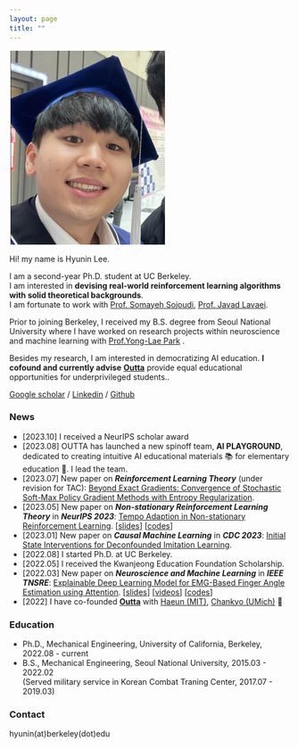 ```yaml
---
layout: page
title: ""
---
```

![](/assets/hyunin.png)

Hi! my name is Hyunin Lee.

I am a second-year Ph.D. student at UC Berkeley.  
I am interested in __devising real-world reinforcement learning algorithms with solid theoretical backgrounds__.    
I am fortunate to work with [Prof. Somayeh Sojoudi](https://people.eecs.berkeley.edu/~sojoudi/index.html), [Prof. Javad Lavaei](https://lavaei.ieor.berkeley.edu/).

Prior to joining Berkeley, I received my B.S. degree from Seoul National University where I have worked on research projects within neuroscience and machine learning with [Prof.Yong-Lae Park](https://softrobotics.snu.ac.kr/) . 

Besides my research, I am interested in democratizing AI education. __I cofound and currently advise__ [**Outta**](https://outta.ai/) provide equal educational opportunities for underprivileged students.. 

[Google scholar](https://scholar.google.com/citations?user=kHTDu1YAAAAJ&hl=en) / [Linkedin](https://kr.linkedin.com/in/hyunin-lee-539b641b1) / [Github](https://github.com/hyunin-lee)

### News 
* [2023.10] I received a NeurIPS scholar award
* [2023.08] OUTTA has launched a new spinoff team, **AI PLAYGROUND**, dedicated to creating intuitive AI educational materials :books: for elementary education :baby:. I lead the team. 
* [2023.07] New paper on ***Reinforcement Learning Theory*** (under revision for TAC): [Beyond Exact Gradients: Convergence of Stochastic
Soft-Max Policy Gradient Methods with Entropy
Regularization](./assets/TAC_Entropy_SPG.pdf).
* [2023.05] New paper on ***Non-stationary Reinforcement Learning Theory*** in ***NeurIPS 2023***: [Tempo Adaption in Non-stationary Reinforcement Learning](./assets/TempoAdaption_NSRL.pdf). [[slides](./assets/TempoAdaption_NSRL_slides.pdf)] [[codes](https://github.com/hyunin-lee/TempoRL)]
* [2023.01] New paper on ***Causal Machine Learning*** in ***CDC 2023***: [Initial State Interventions for Deconfounded Imitation Learning](https://sam.pfrommer.us/wp-content/uploads/2023/03/main.pdf).
* [2022.08] I started Ph.D. at UC Berkeley.
* [2022.05] I received the Kwanjeong Education Foundation Scholarship.
* [2022.03] New paper on ***Neuroscience and Machine Learning*** in ***IEEE TNSRE***: [Explainable Deep Learning Model for EMG-Based Finger Angle Estimation using Attention](https://ieeexplore.ieee.org/stamp/stamp.jsp?tp=&arnumber=9829861). [[slides](./assets/Explainable_EMG.pdf)] [[videos](https://www.youtube.com/watch?v=yYV5koXMPzo)] [[codes](https://github.com/hyunin-lee/AttentionEMG)]
* [2022] I have co-founded [**Outta**](https://outta.ai/) with [Haeun (MIT)](https://www.linkedin.com/in/david-ha-eun-kang-78b932132/), [Chankyo (UMich)](https://www.linkedin.com/in/chankyo-kim-603592238/) :rocket:

### Education 
* Ph.D., Mechanical Engineering, University of California, Berkeley, 2022.08 - current
* B.S., Mechanical Engineering, Seoul National University, 2015.03 - 2022.02  
  (Served military service in Korean Combat Traning Center, 2017.07 - 2019.03)

### Contact 
hyunin(at)berkeley(dot)edu
